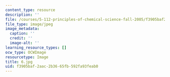 ```yaml
---
content_type: resource
description: ''
file: /courses/5-112-principles-of-chemical-science-fall-2005/f3905baf2aac2b3665fb592fa93feab0_6.jpg
file_type: image/jpeg
image_metadata:
  caption: ''
  credit: ''
  image-alt: ''
learning_resource_types: []
ocw_type: OCWImage
resourcetype: Image
title: 6.jpg
uid: f3905baf-2aac-2b36-65fb-592fa93feab0
---
```

